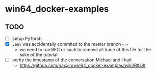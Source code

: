 # win64_docker-examples

## TODO

- [ ] setup PyTorch
- [x] `.env` was accidentally commited to the master branch -_-
  * we need to run BFG or such to remove all trace of this file for the sake
  of the tutorial
- [ ] verify the timestamp of the conversation Michael and I had
    * <https://github.com/haxxin/win64_docker-examples/wiki/R&D#>
